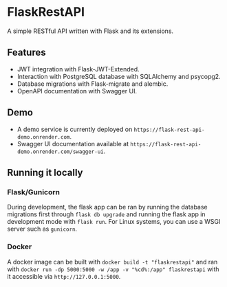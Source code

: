 # FlaskRestAPI
A simple RESTful API written with Flask and its extensions.

## Features
- JWT integration with Flask-JWT-Extended.
- Interaction with PostgreSQL database with SQLAlchemy and psycopg2.
- Database migrations with Flask-migrate and alembic.
- OpenAPI documentation with Swagger UI.

## Demo
- A demo service is currently deployed on `https://flask-rest-api-demo.onrender.com`.
- Swagger UI documentation available at `https://flask-rest-api-demo.onrender.com/swagger-ui`.

## Running it locally
### Flask/Gunicorn
During development, the flask app can be ran by running the database migrations first 
through `flask db upgrade` and running the flask app in development mode with `flask run`. 
For Linux systems, you can use a WSGI server such as `gunicorn`.

### Docker
A docker image can be built with
`docker build -t "flaskrestapi"` and ran with
`docker run -dp 5000:5000 -w /app -v "%cd%:/app" flaskrestapi` with it 
accessible via `http://127.0.0.1:5000`.
